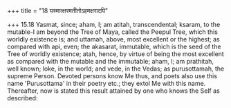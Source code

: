 +++
title = "18 यस्मात्क्षरमतीतोऽहमक्षरादपि"

+++
15.18 Yasmat, since; aham, I; am atitah, transcendental; ksaram, to the
mutable-I am beyond the Tree of Maya, called the Peepul Tree, which this
worldly existence is; and uttamah, above, most excellent or the highest;
as compared with api, even; the akasarat, immutable, which is the seed
of the Tree of worldly existence; atah, hence, by virtue of being the
most excellent as compared with the mutable and the immutable; aham, I;
am prathitah, well known; loke, in the world; and vede, in the Vedas; as
purusottamah, the supreme Person. Devoted persons know Me thus, and
poets also use this name 'Purusottama' in their poetry etc.; they extol
Me with this name. Thereafter, now is stated this result attained by one
who knows the Self as described:
